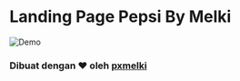 # Landing Page Pepsi By Melki

![Demo](web%20demo.gif)

### Dibuat dengan ❤️ oleh [pxmelki](https://github.com/pxmelki)
